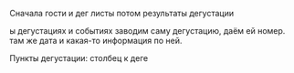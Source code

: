 Сначала гости и дег листы
потом результаты дегустации

ы дегустациях и событиях заводим саму дегустацию, даём ей номер. там же дата и какая-то информация по ней.

Пункты дегустации:
столбец к деге

